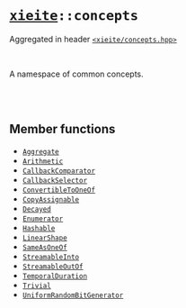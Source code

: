 # [`xieite`](../README.md)`::concepts`
Aggregated in header [`<xieite/concepts.hpp>`](../include/xieite/concepts.hpp)

<br/>

A namespace of common concepts.

<br/><br/>

## Member functions
- [`Aggregate`](../docs/concepts/Aggregate.md)
- [`Arithmetic`](../docs/concepts/Arithmetic.md)
- [`CallbackComparator`](../docs/concepts/CallbackComparator.md)
- [`CallbackSelector`](../docs/concepts/CallbackSelector.md)
- [`ConvertibleToOneOf`](../docs/concepts/ConvertibleToOneOf.md)
- [`CopyAssignable`](../docs/concepts/CopyAssignable.md)
- [`Decayed`](../docs/concepts/Decayed.md)
- [`Enumerator`](../docs/concepts/Enumerator.md)
- [`Hashable`](../docs/concepts/Hashable.md)
- [`LinearShape`](../docs/concepts/LinearShape.md)
- [`SameAsOneOf`](../docs/concepts/SameAsOneOf.md)
- [`StreamableInto`](../docs/concepts/StreamableInto.md)
- [`StreamableOutOf`](../docs/concepts/StreamableOutOf.md)
- [`TemporalDuration`](../docs/concepts/TemporalDuration.md)
- [`Trivial`](../docs/concepts/Trivial.md)
- [`UniformRandomBitGenerator`](../docs/concepts/UniformRandomBitGenerator.md)
